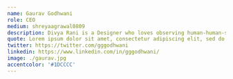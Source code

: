 ```yaml
---
name: Gaurav Godhwani
role: CEO
medium: shreyaagrawal0809
description: Divya Rani is a Designer who loves observing human-human-society behaviours to design experiences and narrate stories. She's a Graphic Designer who loves crafting brands and narrating their stories visually. Having worked with global companies to start-ups across varied sectors, she's currently exploring possibilities of effecting change with design and story telling.
quote: Lorem ipsum dolor sit amet, consectetur adipiscing elit, sed do eiusmod tempor incididunt ut labore et dolore magna aliqua.
twitter: https://twitter.com/gggodhwani
linkedin: https://www.linkedin.com/in/gggodhwani/
image: ./gaurav.jpg
accentcolor: '#1DCCCC'
---
```


